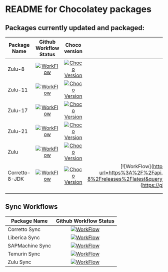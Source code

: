# README for Chocolatey packages

## Packages currently updated and packaged:
| Package Name   |                                                                                               Github Workflow Status                                                                                                |                                                                          Choco version                                                                           |                                                                                                                                                                                                                                                    Source version                                                                                                                                                                                                                                                    |
| -------------- | :-----------------------------------------------------------------------------------------------------------------------------------------------------------------------------------------------------------------: | :--------------------------------------------------------------------------------------------------------------------------------------------------------------: | :------------------------------------------------------------------------------------------------------------------------------------------------------------------------------------------------------------------------------------------------------------------------------------------------------------------------------------------------------------------------------------------------------------------------------------------------------------------------------------------------------------------: |
| Zulu-8         |     [![WorkFlow](https://img.shields.io/github/actions/workflow/status/ajshastri/chocolatey-packages/zulu-8-choco-push.yaml?logo=chocolatey&cacheSeconds=30)](https://github.com/ajshastri/chocolatey-packages)     |        [![Choco Version](https://img.shields.io/chocolatey/v/zulu8?include_prereleases&cacheSeconds=30)](https://community.chocolatey.org/packages/zulu8)        | [![WorkFlow](https://img.shields.io/badge/dynamic/json?url=https%3A%2F%2Fapi.azul.com%2Fmetadata%2Fv1%2Fzulu%2Fpackages%2F%3Fjava_version%3D8%26os%3Dwindows%26arch%3Dx64%26archive_type%3Dmsi%26java_package_type%3Djdk%26javafx_bundled%3Dtrue%26latest%3Dtrue%26distro_version%3D8%26release_status%3Dga%26crac_supported%3Dfalse%26availability_types%3DCA%26certifications%3Dtck%26page%3D1%26page_size%3D1&label=zulu&query=%24%5B0%5D%5B'distro_version'%5D%5B%3A%5D&cacheSeconds=30)](https://api.azul.com/) |
| Zulu-11        |            [![WorkFlow](https://img.shields.io/github/actions/workflow/status/ajshastri/chocolatey-packages/zulu-11-choco-push.yaml?logo=chocolatey)](https://github.com/ajshastri/chocolatey-packages)             |               [![Choco Version](https://img.shields.io/chocolatey/v/zulu11?include_prereleases)](https://community.chocolatey.org/packages/zulu11)               |        [![WorkFlow](https://img.shields.io/badge/dynamic/json?url=https%3A%2F%2Fapi.azul.com%2Fmetadata%2Fv1%2Fzulu%2Fpackages%2F%3Fjava_version%3D11%26os%3Dwindows%26arch%3Dx64%26archive_type%3Dmsi%26java_package_type%3Djdk%26javafx_bundled%3Dtrue%26latest%3Dtrue%26distro_version%3D11%26release_status%3Dga%26crac_supported%3Dfalse%26availability_types%3DCA%26certifications%3Dtck%26page%3D1%26page_size%3D1&label=zulu&query=%24%5B0%5D%5B'distro_version'%5D%5B%3A%5D)](https://api.azul.com/)        |
| Zulu-17        |            [![WorkFlow](https://img.shields.io/github/actions/workflow/status/ajshastri/chocolatey-packages/zulu-17-choco-push.yaml?logo=chocolatey)](https://github.com/ajshastri/chocolatey-packages)             |               [![Choco Version](https://img.shields.io/chocolatey/v/zulu17?include_prereleases)](https://community.chocolatey.org/packages/zulu17)               |        [![WorkFlow](https://img.shields.io/badge/dynamic/json?url=https%3A%2F%2Fapi.azul.com%2Fmetadata%2Fv1%2Fzulu%2Fpackages%2F%3Fjava_version%3D17%26os%3Dwindows%26arch%3Dx64%26archive_type%3Dmsi%26java_package_type%3Djdk%26javafx_bundled%3Dtrue%26latest%3Dtrue%26distro_version%3D17%26release_status%3Dga%26crac_supported%3Dfalse%26availability_types%3DCA%26certifications%3Dtck%26page%3D1%26page_size%3D1&label=zulu&query=%24%5B0%5D%5B'distro_version'%5D%5B%3A%5D)](https://api.azul.com/)        |
| Zulu-21        |            [![WorkFlow](https://img.shields.io/github/actions/workflow/status/ajshastri/chocolatey-packages/zulu-21-choco-push.yaml?logo=chocolatey)](https://github.com/ajshastri/chocolatey-packages)             |               [![Choco Version](https://img.shields.io/chocolatey/v/zulu21?include_prereleases)](https://community.chocolatey.org/packages/zulu21)               |        [![WorkFlow](https://img.shields.io/badge/dynamic/json?url=https%3A%2F%2Fapi.azul.com%2Fmetadata%2Fv1%2Fzulu%2Fpackages%2F%3Fjava_version%3D21%26os%3Dwindows%26arch%3Dx64%26archive_type%3Dmsi%26java_package_type%3Djdk%26javafx_bundled%3Dtrue%26latest%3Dtrue%26distro_version%3D21%26release_status%3Dga%26crac_supported%3Dfalse%26availability_types%3DCA%26certifications%3Dtck%26page%3D1%26page_size%3D1&label=zulu&query=%24%5B0%5D%5B'distro_version'%5D%5B%3A%5D)](https://api.azul.com/)        |
| Zulu           |              [![WorkFlow](https://img.shields.io/github/actions/workflow/status/ajshastri/chocolatey-packages/zulu-choco-push.yaml?logo=chocolatey)](https://github.com/ajshastri/chocolatey-packages)              |                 [![Choco Version](https://img.shields.io/chocolatey/v/zulu?include_prereleases)](https://community.chocolatey.org/packages/zulu)                 |        [![WorkFlow](https://img.shields.io/badge/dynamic/json?url=https%3A%2F%2Fapi.azul.com%2Fmetadata%2Fv1%2Fzulu%2Fpackages%2F%3Fjava_version%3D21%26os%3Dwindows%26arch%3Dx64%26archive_type%3Dmsi%26java_package_type%3Djdk%26javafx_bundled%3Dtrue%26latest%3Dtrue%26distro_version%3D21%26release_status%3Dga%26crac_supported%3Dfalse%26availability_types%3DCA%26certifications%3Dtck%26page%3D1%26page_size%3D1&label=zulu&query=%24%5B0%5D%5B'distro_version'%5D%5B%3A%5D)](https://api.azul.com/)        |
| Corretto-8-JDK | [![WorkFlow](https://img.shields.io/github/actions/workflow/status/ajshastri/chocolatey-packages/corretto-jdk-8-choco-push.yaml?logo=chocolatey&cacheSeconds=30)](https://github.com/ajshastri/chocolatey-packages) | [![Choco Version](https://img.shields.io/chocolatey/v/corretto8jdk?include_prereleases&cacheSeconds=30)](https://community.chocolatey.org/packages/corretto8jdk) | [![WorkFlow](https://img.shields.io/badge/dynamic/json?url=https%3A%2F%2Fapi.github.com%2Frepos%2Fcorretto%2Fcorretto-8%2Freleases%2Flatest&query=%24.name&label=corretto8jdk&cacheSeconds=30] (https://github.com/corretto/corretto-8)                                                                                                                                        |
|                |                                                                                                                                                                                                                     |                                                                                                                                                                  |                                                                                                                                                                                                                                                                                                                                                                                                                                                                                                                      |
|                |                                                                                                                                                                                                                     |                                                                                                                                                                  |                                                                                                                                                                                                                                                                                                                                                                                                                                                                                                                      |

## Sync Workflows
| Package Name    |                                                                                     Github Workflow Status                                                                                     |
| --------------- | :--------------------------------------------------------------------------------------------------------------------------------------------------------------------------------------------: |
| Corretto Sync   |  [![WorkFlow](https://img.shields.io/github/actions/workflow/status/ajshastri/chocolatey-packages/corretto-update.yaml?logo=githubactions)](https://github.com/ajshastri/chocolatey-packages)  |
| Liberica Sync   |  [![WorkFlow](https://img.shields.io/github/actions/workflow/status/ajshastri/chocolatey-packages/liberica-update.yaml?logo=githubactions)](https://github.com/ajshastri/chocolatey-packages)  |
| SAPMachine Sync | [![WorkFlow](https://img.shields.io/github/actions/workflow/status/ajshastri/chocolatey-packages/sapmachine-update.yaml?logo=githubactions)](https://github.com/ajshastri/chocolatey-packages) |
| Temurin Sync    |  [![WorkFlow](https://img.shields.io/github/actions/workflow/status/ajshastri/chocolatey-packages/temurin-update.yaml?logo=githubactions)](https://github.com/ajshastri/chocolatey-packages)   |
| Zulu Sync       |    [![WorkFlow](https://img.shields.io/github/actions/workflow/status/ajshastri/chocolatey-packages/zulu-update.yaml?logo=githubactions)](https://github.com/ajshastri/chocolatey-packages)    |

